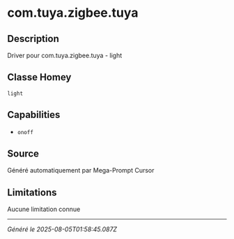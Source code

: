 # com.tuya.zigbee.tuya

## Description
Driver pour com.tuya.zigbee.tuya - light

## Classe Homey
`light`

## Capabilities
- `onoff`

## Source
Généré automatiquement par Mega-Prompt Cursor

## Limitations
Aucune limitation connue

---
*Généré le 2025-08-05T01:58:45.087Z*
